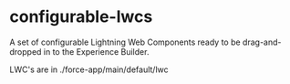 # configurable-lwcs
A set of configurable Lightning Web Components ready to be drag-and-dropped in to the Experience Builder.

LWC's are in ./force-app/main/default/lwc
